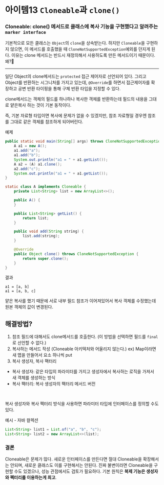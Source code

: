 # 아이템13 `Cloneable`과 `clone()`

### Cloneable: clone() 메서드로 클래스에 복사 기능을 구현했다고 알려주는 `marker interface`

기본적으로 모든 클래스는 `Object`의 `clone`을 상속받는다. 하지만 `Cloneable`을 구현하지 않으면, 이 메서드를 호출했을 때 `CloneNotSupportedException`예외를 던지게 된다. 이유는 clone 메서드는 반드시 재정의해서 사용하도록 만든 메서드이기 때문이다. 왜?🧐

---

일단 Object의 clone메서드는 `protected` 접근 제어자로 선언되어 있다. 그리고 Object를 반환하는 시그니처를 가지고 있는데, `@Override`를 하면서 접근제어자를 확장하고 공변 반환 타이핑을 통해 구체 반환 타입을 지정할 수 있다.

clone메서드는 객체의 필드를 하나하나 복사한 객체를 반환하는데 필드의 내용을 그대로 얕은복사 하는 것이 기본 동작이다.

즉, 기본 자료형 타입이면 복사에 문제가 없을 수 있겠지만, 참조 자료형일 경우엔 참조를 그대로 같은 객체를 참조하게 되어버린다.

예제
```java
public static void main(String[] args) throws CloneNotSupportedException {
    A a1 = new A();
    a1.add("a");
    a1.add("b");
    System.out.println("a1 = " + a1.getList());
    A a2 = (A) a1.clone();
    a2.add("c");
    System.out.println("a1 = " + a1.getList());
}

static class A implements Cloneable {
    private List<String> list = new ArrayList<>();

    public A() {
    }

    public List<String> getList() {
        return list;
    }

    public void add(String string) {
        list.add(string);
    }

    @Override
    public Object clone() throws CloneNotSupportedException {
        return super.clone();
    }
}
```

결과

```
a1 = [a, b]
a1 = [a, b, c]
```

얕은 복사를 했기 때문에 서로 내부 필드 참조가 이어져있어서 복사 객체를 수정했는데 원본 객체의 값이 변경된다.

## 해결방법?

1. 참조 필드에 대해서도 clone메서드를 호출한다. (이 방법을 선택하면 필드를 `final`로 선언할 수 없다.)
2. 복사하는 메서드 작성 (Cloneable 아키텍처와 어울리지 않는다.) ex) Map이라면 새 맵을 만들어서 요소 하나씩 put
3. 복사 생성자, 복사 팩터리

- 복사 생성자: 같은 타입의 파라미터를 가지고 생성자에서 복사하는 로직을 가져서 새 객체를 생성하는 방식
- 복사 팩터리: 복사 생성자의 팩터리 메서드 버전

<br/>

복사 생성자와 복사 팩터리 방식을 사용하면 파라미터 타입에 인터페이스를 정의할 수도 있다.

예시 - 자바 컬렉션
```java
List<String> list1 = List.of("a", "b", "c");
List<String> list2 = new ArrayList<>(list);
```

### 결론

Cloneable은 문제가 많다. 새로운 인터페이스를 만든다면 절대 Cloneable을 확장해서는 안되며, 새로운 클래스도 이를 구현해서는 안된다. 진짜 불변이라면 Cloneable을 구현할 수도 있겠으나, 성능 관점에서도 검토가 필요하다. 기본 원칙은 **복제 기능은 생성자와 펙터리를 이용하는게 최고**.